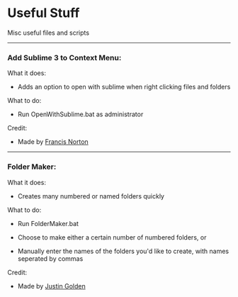 # Useful Stuff

Misc useful files and scripts

<hr>

### Add Sublime 3 to Context Menu:

What it does:

- Adds an option to open with sublime when right clicking files and folders

What to do: 

- Run OpenWithSublime.bat as administrator

Credit: 

- Made by [Francis Norton](https://gist.github.com/roundand/9367852)

<hr>

### Folder Maker:

What it does:

- Creates many numbered or named folders quickly

What to do:

- Run FolderMaker.bat

- Choose to make either a certain number of numbered folders, or

- Manually enter the names of the folders you'd like to create, with names seperated by commas

Credit:

- Made by [Justin Golden](http://justingolden21.github.io)

